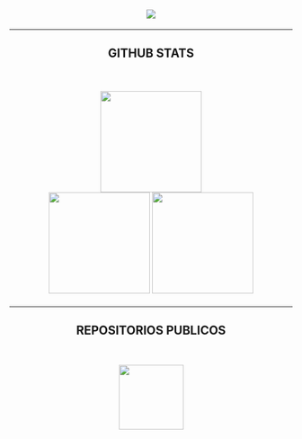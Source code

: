 <h1 align="center">
  <img src="https://readme-typing-svg.herokuapp.com/?lines=HOLA;YO+SOY+ByTraxnox-X&color=FFFFFF&center=true&size=30&font=Rubik+80s+Fade" />
</h1>

<hr />
<h2 align="center" style="font-family: Rubik 80s Fade">GITHUB STATS</h2>

<br />
<div width="100%" style="margin: 20px" align="center">
  <img
    height="180"
    src="https://stats.hedystia.com/api?username=ByTraxnox-X&theme=dracula"
  />
  <br />
  <img
    height="180"
    src="https://github-readme-stats.vercel.app/api/top-langs/?username=ByTraxnox-X&layout=compact&theme=dracula&langs_count=10&border_color=61dafb&border_radius=10"
  />
  <img
    height="180"
    src="https://github-readme-streak-stats.herokuapp.com/?user=ByTraxnox-X&theme=dracula&count-private=true&v=2&border=61dafb&border_radius=10"
  />
</div>
<hr />

<h2 align="center" style="font-family: Rubik 80s Fade">REPOSITORIOS PUBLICOS</h2>

<br />
<div width="100%" align="center">

  <a align="left" href="https://github.com/ByTraxnox-X/Kasuma-Bot-MD" title="Kasuma-Bot-MD"
    ><img
      height="115"
      src="https://github-readme-stats.vercel.app/api/pin/?username=ByTraxnox-X&repo=Kasuma-Bot-MD&theme=dracula&border_color=61dafb&border_radius=10"
  /></a>
</div>

<br />

